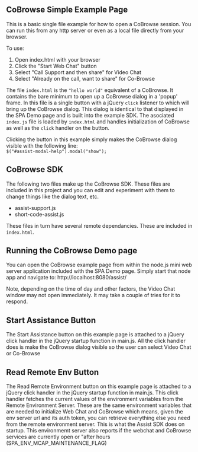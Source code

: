## CoBrowse Simple Example Page

This is a basic single file example for how to open a CoBrowse session.
You can run this from any http server or even as a local file directly from your browser. 

To use:
1. Open index.html with your browser
2. Click the "Start Web Chat" button
3. Select "Call Support and then share" for Video Chat
4. Select "Already on the call, want to share" for Co-Browse

The file `index.html` is the `"hello world"` equivalent of a CoBrowse.  It contains the bare minimum to open up a CoBrowse dialog in a 'popup' frame.  In this file is a single button with a jQuery `click` listener to which will bring up the CoBrowse dialog. This dialog is identical to that displayed in the SPA Demo page and is built into the example SDK.  The asociated `index.js` file is loaded by `index.html` and handles initialization of CoBrowse as well as the `click` handler on the button. 

Clicking the button in this example simply makes the CoBrowse dialog visible with the following line:<br>
`$("#assist-modal-help").modal("show");`

## CoBrowse SDK
The following two files make up the CoBrowse  SDK. These files are included in this project and you can edit and experiment with them to change things like the dialog text, etc.
  - assist-support.js  
  - short-code-assist.js

These files in turn have several remote dependancies. These are included in `index.html`. 

## Running the CoBrowse Demo page

You can  open the CoBrowse example page from within the node.js mini web server application included with the SPA Demo page.  Simply start that node app and navigate to: http://localhost:8080/assist/ 

Note, depending on the time of day and other factors, the Video Chat window may not open immediately. It may take a couple of tries for it to respond.

## Start Assistance Button

The Start Assistance button on this example page is attached to a jQuery click handler in the jQuery startup function in main.js.  All the click handler does is make the CoBrowse dialog visible so the user can select Video Chat or Co-Browse

## Read Remote Env Button

The Read Remote Environment button on this example page is attached to a jQuery click handler in the jQuery startup function in main.js.  This click handler fetches the current values of the environment variables from the Remote Environment Server. These are the same environment variables that are needed to initialize Web Chat and CoBrowse which means, given the env server url and its auth token, you can retrieve everything else you need from the remote environment server.  This is what the Assist SDK does on startup.  This environmemt server also reports if the webchat and CoBrowse services are currently open or "after hours  (SPA_ENV_MCAP_MAINTENANCE_FLAG)
